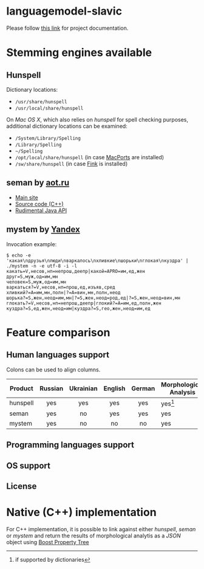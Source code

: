 languagemodel-slavic
====================
Please follow [this link](http://intersystems-ru.github.io/languagemodel-slavic/) for project documentation.

# Stemming engines available

## Hunspell

Dictionary locations:

 * `/usr/share/hunspell`
 * `/usr/local/share/hunspell`

On _Mac OS X_, which also relies on _hunspell_ for spell checking purposes, additional dictionary locations can be examined:

 * `/System/Library/Spelling`
 * `/Library/Spelling`
 * `~/Spelling`
 * `/opt/local/share/hunspell` (in case [MacPorts](https://www.macports.org/) are installed)
 * `/sw/share/hunspell` (in case [Fink](http://finkproject.org/) is installed)

## seman by [aot.ru](http://aot.ru/)

 * [Main site](http://aot.ru/)
 * [Source code (C++)](https://sourceforge.net/projects/seman/)
 * [Rudimental Java API](https://sourceforge.net/projects/seman-java/)

## mystem by [Yandex](https://company.yandex.ru/)

Invocation example:

    $ echo -e 'какая\nдрузья\nлюди\nваркалось\nхливкие\nшорьки\nглокая\nкуздра' | ./mystem -n -e utf-8 -i -l
    какать=V,несов,нп=непрош,деепр|какой=APRO=им,ед,жен
    друг=S,муж,од=им,мн
    человек=S,муж,од=им,мн
    варкаться?=V,несов,нп=прош,ед,изъяв,сред
    хливкий?=A=им,мн,полн|?=A=вин,мн,полн,неод
    шорька?=S,жен,неод=им,мн|?=S,жен,неод=род,ед|?=S,жен,неод=вин,мн
    глокать?=V,несов,нп=непрош,деепр|глокий?=A=им,ед,полн,жен
    куздра?=S,ед,жен,неод=им|куздра?=S,гео,жен,неод=им,ед


# Feature comparison

## Human languages support

Colons can be used to align columns.

| Product       | Russian | Ukrainian | English | German | Morphological Analysis             |
| ------------- |:-------:|:---------:|:-------:|:------:|------------------------------------|
| hunspell      | yes     | yes       | yes     | yes    | yes[^hunspell-dicts] |
| seman         | yes     | no        | yes     | yes    | yes                                |
| mystem        | yes     | no        | no      | no     | yes                                |


[^hunspell-dicts]: if supported by dictionaries


## Programming languages support

## OS support

## License

# Native (C++) implementation

For C++ implementation, it is possible to link against either _hunspell_, _seman_ or _mystem_ and return the results of morphological analytis as a _JSON_ object using [Boost Property Tree](http://www.boost.org/doc/libs/1_41_0/doc/html/boost_propertytree/parsers.html#boost_propertytree.parsers.json_parser)
